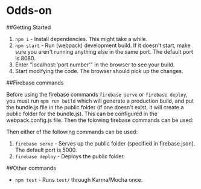 # Odds-on

##Getting Started

1. `npm i` - Install dependencies. This might take a while.
2. `npm start` - Run (webpack) development build. If it doesn't start, make sure you aren't running anything else in the same port. The default port is 8080.
3. Enter "localhost:'port number'" in the browser to see your build.
4. Start modifying the code. The browser should pick up the changes.

##Firebase commands

Before using the firebase commands `firebase serve` or `firebase deploy`, you must run `npm run build` which will generate a production build, and put the bundle.js file in the public folder (if one doesn't exist, it will create a public folder for the bundle.js). This can be configured in the webpack.config.js file. Then the folowing firebase commands can be used:

Then either of the following commands can be used:

1. `firebase serve` - Serves up the public folder (specified in firebase.json). The default port is 5000.  
2. `firebase deploy` - Deploys the public folder.  

##Other commands

* `npm test` - Runs `test/` through Karma/Mocha once.
